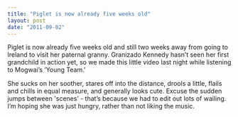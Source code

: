 ```yaml
---
title: "Piglet is now already five weeks old"
layout: post
date: "2011-09-02"
---
```


Piglet is now already five weeks old and still two weeks away from going to Ireland to visit her paternal granny. Granizado Kennedy hasn’t seen her first grandchild in action yet, so we made this little video last night while listening to Mogwai’s ‘Young Team.' 

She sucks on her soother, stares off into the distance, drools a little, flails and chills in equal measure, and generally looks cute. Excuse the sudden jumps between 'scenes’ - that’s because we had to edit out lots of wailing. I’m hoping she was just hungry, rather than not liking the music.
